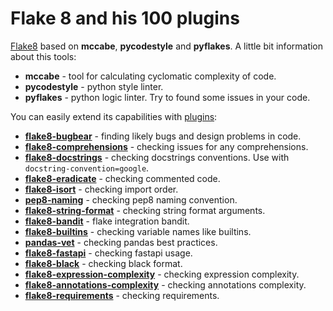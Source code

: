 # Flake 8 and his 100 plugins

[Flake8](https://github.com/PyCQA/flake8) based on **mccabe**, **pycodestyle** and **pyflakes**. 
A little bit information about this tools:
- **mccabe** - tool for calculating cyclomatic complexity of code.
- **pycodestyle** - python style linter.
- **pyflakes** - python logic linter. Try to found some issues in your code.

You can easily extend its capabilities with [plugins](https://github.com/DmytroLitvinov/awesome-flake8-extensions):
- [**flake8-bugbear**](https://github.com/PyCQA/flake8-bugbear) - finding likely bugs and design problems in code. 
- [**flake8-comprehensions**](https://github.com/adamchainz/flake8-comprehensions) - checking issues for any comprehensions.
- [**flake8-docstrings**](https://github.com/PyCQA/flake8-docstrings) - checking docstrings conventions. Use with `docstring-convention=google`.
- [**flake8-eradicate**](https://github.com/wemake-services/flake8-eradicate) - checking commented code.
- [**flake8-isort**](https://github.com/gforcada/flake8-isort) - checking import order.
- [**pep8-naming**](https://github.com/PyCQA/pep8-naming) - checking pep8 naming convention.
- [**flake8-string-format**](https://github.com/xZise/flake8-string-format) - checking string format arguments.
- [**flake8-bandit**](https://github.com/tylerwince/flake8-bandit) - flake integration bandit.
- [**flake8-builtins**](https://github.com/gforcada/flake8-builtins) - checking variable names like builtins.
- [**pandas-vet**](https://github.com/deppen8/pandas-vet) - checking pandas best practices.
- [**flake8-fastapi**](https://github.com/Kludex/flake8-fastapi) - checking fastapi usage.
- [**flake8-black**](https://github.com/peterjc/flake8-black) - checking black format.
- [**flake8-expression-complexity**](https://github.com/best-doctor/flake8-expression-complexity) - checking expression complexity.
- [**flake8-annotations-complexity**](https://github.com/best-doctor/flake8-annotations-complexity) - checking annotations complexity.
- [**flake8-requirements**](https://github.com/Arkq/flake8-requirements) - checking requirements.